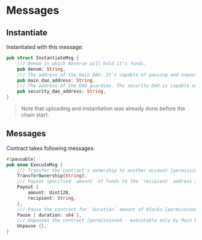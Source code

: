 # Messages

## Instantiate
Instantiated with this message:

```rust
pub struct InstantiateMsg {
    /// Denom in which Reserve will hold it's funds.
    pub denom: String,
    /// The address of the main DAO. It's capable of pausing and unpausing the contract.
    pub main_dao_address: String,
    /// The address of the DAO guardian. The security DAO is capable only of pausing the contract.
    pub security_dao_address: String,
}
```

> Note that uploading and instantiation was already done before the chain start.

## Messages
Contract takes following messages:

```rust
#[pausable]
pub enum ExecuteMsg {
    /// Transfer the contract's ownership to another account [permissioned - executable only by Main DAO]
    TransferOwnership(String),
    /// Payout specified `amount` of funds to the `recipient` address [permissioned - executable only by Main DAO]
    Payout {
        amount: Uint128,
        recipient: String,
    },
    /// Pause the contract for `duration` amount of blocks [permissioned - executable only by Main DAO or the Security DAO (TODO: link to security subdao)
    Pause { duration: u64 },
    /// Unpauses the contract [permissioned - executable only by Main DAO]
    Unpause {},
}
```
